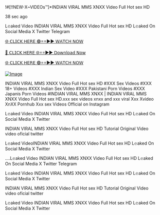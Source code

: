 !#[!!NEW-X~VIDEOs™]*INDIAN VIRAL MMS XNXX Video Full Hot sex HD

38 sec ago

L𝚎aked Video INDIAN VIRAL MMS XNXX Video Full Hot sex HD L𝚎aked On Social Media X Twitter Telegram

[🌐 𝖢𝖫𝖨𝖢𝖪 𝖧𝖤𝖱𝖤 🟢==►► 𝖶𝖠𝖳𝖢𝖧 𝖭𝖮𝖶](https://3-tanei-pinik.blogspot.com/2025/02/viral-video.html)

[🔴 𝖢𝖫𝖨𝖢𝖪 𝖧𝖤𝖱𝖤 🌐==►► 𝖣𝗈𝗐𝗇𝗅𝗈𝖺𝖽 𝖭𝗈𝗐](https://3-tanei-pinik.blogspot.com/2025/02/viral-video.html)

[🌐 𝖢𝖫𝖨𝖢𝖪 𝖧𝖤𝖱𝖤 🟢==►► 𝖶𝖠𝖳𝖢𝖧 𝖭𝖮𝖶](https://3-tanei-pinik.blogspot.com/2025/02/viral-video.html)

[![Image](https://github.com/user-attachments/assets/ff3b7bd4-415c-4ca3-a6c8-b1f096193c29)](https://3-tanei-pinik.blogspot.com/2025/02/viral-video.html)

INDIAN VIRAL MMS XNXX Video Full Hot sex HD #XXX Sex Videos #XXX 18+ Videos #XXX Indian Sex Video #XXX Pakistani Porn Videos #XXX Japanis Porn Videos #INDIAN VIRAL MMS XNXX | INDIAN VIRAL MMS XNXX Video Full Hot sex HD.xxx sex videos xnxx and xxx viral Xxx Xvideo XnXX Pornhub Xxx sex Videos Official on Instagram

L𝚎aked Video INDIAN VIRAL MMS XNXX Video Full Hot sex HD L𝚎aked On Social Media X Twitter

INDIAN VIRAL MMS XNXX Video Full Hot sex HD Tutorial Original Video video oficial twitter

L𝚎aked VideoINDIAN VIRAL MMS XNXX Video Full Hot sex HD L𝚎aked On Social Media X Twitter

....L𝚎aked Video INDIAN VIRAL MMS XNXX Video Full Hot sex HD L𝚎aked On Social Media X Twitter Telegram

L𝚎aked Video INDIAN VIRAL MMS XNXX Video Full Hot sex HD L𝚎aked On Social Media X Twitter

INDIAN VIRAL MMS XNXX Video Full Hot sex HD Tutorial Original Video video oficial twitter

L𝚎aked Video INDIAN VIRAL MMS XNXX Video Full Hot sex HD L𝚎aked On Social Media X Twitter
